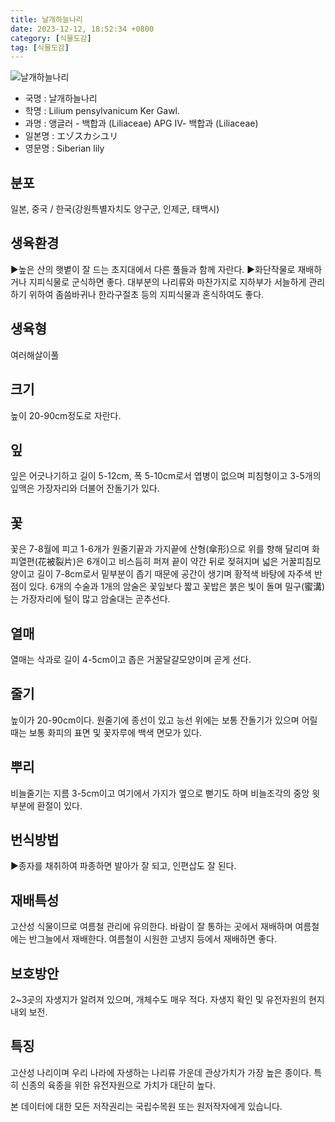 ```yaml
---
title: 날개하늘나리
date: 2023-12-12, 18:52:34 +0800
category: [식물도감]
tag: [식물도감]
---
```




![날개하늘나리](http://www.nature.go.kr/fileUpload/plants/basic/Liliaceae/Lilium/15117/1_th2.JPG)
- 국명 : 날개하늘나리
- 학명 : Lilium pensylvanicum Ker Gawl.
- 과명 : 앵글러 - 백합과 (Liliaceae) APG Ⅳ- 백합과 (Liliaceae)
- 일본명 : エゾスカシユリ
- 영문명 : Siberian lily


## 분포
일본, 중국 / 한국(강원특별자치도 양구군, 인제군, 태백시) 
## 생육환경
▶높은 산의 햇볕이 잘 드는 초지대에서 다른 풀들과 함께 자란다.▶화단작물로 재배하거나 지피식물로 군식하면 좋다. 대부분의 나리류와 마찬가지로 지하부가 서늘하게 관리하기 위하여 좀씀바귀나 한라구절초 등의 지피식물과 혼식하여도 좋다.
## 생육형
여러해살이풀
## 크기
높이 20-90cm정도로 자란다.
## 잎
잎은 어긋나기하고 길이 5-12cm, 폭 5-10cm로서 엽병이 없으며 피침형이고 3-5개의 잎맥은 가장자리와 더불어 잔돌기가 있다.
## 꽃
꽃은 7-8월에 피고 1-6개가 원줄기끝과 가지끝에 산형(傘形)으로 위를 향해 달리며 화피열편(花被裂片)은 6개이고 비스듬히 퍼져 끝이 약간 뒤로 젖혀지며 넓은 거꿀피침모양이고 길이 7-8cm로서 밑부분이 좁기 때문에 공간이 생기며 황적색 바탕에 자주색 반점이 있다. 6개의 수술과 1개의 암술은 꽃잎보다 짧고 꽃밥은 붉은 빛이 돌며 밀구(蜜溝)는 가장자리에 털이 많고 암술대는 곧추선다.
## 열매
열매는 삭과로 길이 4-5cm이고 좁은 거꿀달걀모양이며 곧게 선다.
## 줄기
높이가 20-90cm이다. 원줄기에 종선이 있고 능선 위에는 보통 잔돌기가 있으며 어릴 때는 보통 화피의 표면 및 꽃자루에 백색 면모가 있다.
## 뿌리
비늘줄기는 지름 3-5cm이고 여기에서 가지가 옆으로 뻗기도 하며 비늘조각의 중앙 윗부분에 환절이 있다.
## 번식방법
▶종자를 채취하여 파종하면 발아가 잘 되고, 인편삽도 잘 된다.
## 재배특성
고산성 식물이므로 여름철 관리에 유의한다. 바람이 잘 통하는 곳에서 재배하며 여름철에는 반그늘에서 재배한다. 여름철이 시원한 고냉지 등에서 재배하면 좋다.
## 보호방안
2~3곳의 자생지가 알려져 있으며, 개체수도 매우 적다. 자생지 확인 및 유전자원의 현지내외 보전.
## 특징
고산성 나리이며 우리 나라에 자생하는 나리류 가운데 관상가치가 가장 높은 종이다. 특히 신종의 육종을 위한 유전자원으로 가치가 대단히 높다.






본 데이터에 대한 모든 저작권리는 국립수목원 또는 원저작자에게 있습니다.
